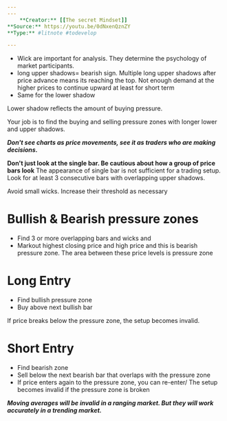 ```yaml
---
---
	**Creator:** [[The secret Mindset]]
**Source:** https://youtu.be/0dNxenQznZY
**Type:** #litnote #todevelop 

---
```


- Wick are important for analysis. They determine the psychology of market participants.
- long upper shadows= bearish sign. Multiple long upper shadows after price advance means its reaching the top. Not enough demand at the higher prices to continue upward at least for short term
- Same for the lower shadow

Lower shadow reflects the amount of buying pressure.

Your job is to find the buying and selling pressure zones with longer lower and upper shadows. 


***Don't see charts as price movements, see it as traders who are making decisions.***

**Don't just look at the single bar. Be cautious about how a group of price bars look** The appearance of single bar is not sufficient for a trading setup. Look for at least 3 consecutive bars with overlapping upper shadows.

Avoid small wicks. Increase their threshold as necessary

# Bullish & Bearish pressure zones 
- Find 3 or more overlapping bars and wicks and 
- Markout highest closing price and high price and this is bearish pressure zone. The area between these price levels is pressure zone

# Long Entry
- Find bullish pressure zone
- Buy above next bullish bar


If price breaks below the pressure zone, the setup becomes invalid.


# Short Entry
- Find bearish zone
- Sell below the next bearish bar that overlaps with the pressure zone
- If price enters again to the pressure zone, you can re-enter/
The setup becomes invalid if the pressure zone is broken



***Moving averages will be invalid in a ranging market. But they will work accurately in a trending market.***